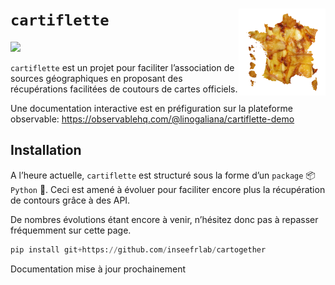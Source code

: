 # `cartiflette` <img src="cartiflette.png" align="right" height="139" />

[![](https://img.shields.io/badge/code%20style-black-000000.svg)](https://github.com/psf/black)


`cartiflette` est un projet pour faciliter l’association de sources
géographiques en proposant des récupérations facilitées de coutours de
cartes officiels.

Une documentation interactive est en préfiguration sur la plateforme
observable: https://observablehq.com/@linogaliana/cartiflette-demo

## Installation

A l’heure actuelle, `cartiflette` est structuré sous la forme d’un
`package` :package: `Python` :snake:. Ceci est amené à évoluer pour
faciliter encore plus la récupération de contours grâce à des API.

De nombres évolutions étant encore à venir, n’hésitez donc pas à repasser
fréquemment sur cette page.

``` python
pip install git+https://github.com/inseefrlab/cartogether
```

Documentation mise à jour prochainement